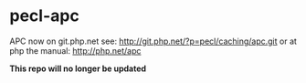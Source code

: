 pecl-apc
========

APC now on git.php.net see: http://git.php.net/?p=pecl/caching/apc.git or at php the manual: http://php.net/apc


**This repo will no longer be updated**
